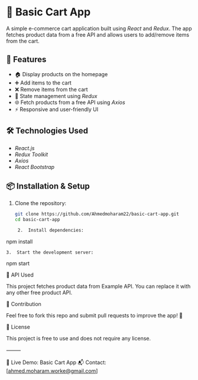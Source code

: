 
# 🛒 Basic Cart App

A simple e-commerce cart application built using *React* and *Redux*. The app fetches product data from a free API and allows users to add/remove items from the cart.

## 🚀 Features

- 🏠 Display products on the homepage  
- ➕ Add items to the cart  
- ❌ Remove items from the cart  
- 🔄 State management using *Redux*  
- 🌐 Fetch products from a free API using *Axios*  
- ⚡ Responsive and user-friendly UI  

## 🛠 Technologies Used

- *React.js*  
- *Redux Toolkit*  
- *Axios*  
- *React Bootstrap*  


## 📦 Installation & Setup

1. Clone the repository:
   ```sh
   git clone https://github.com/Ahmedmoharam22/basic-cart-app.git
   cd basic-cart-app

	2.	Install dependencies:

npm install


	3.	Start the development server:

npm start



📡 API Used

This project fetches product data from Example API.
You can replace it with any other free product API.

🤝 Contribution

Feel free to fork this repo and submit pull requests to improve the app! 🚀

📜 License

This project is free to use and does not require any license.

⸻

🔗 Live Demo: Basic Cart App
📬 Contact: [ahmed.moharam.worke@gmail.com]

